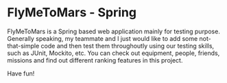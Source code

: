 # FlyMeToMars - Spring

FlyMeToMars is a Spring based web application mainly for testing purpose. Generally speaking, my teammate and I just would like to add some not-that-simple code and then test them throughoutly using our testing skills, such as JUnit, Mockito, etc. You can check out equipment, people, friends, missions and find out different ranking features in this project.

Have fun!
